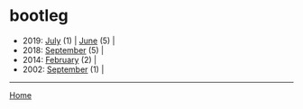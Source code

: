 # bootleg

  * 2019: 
      [July](./bootleg-2019-07.md) (1) | 
      [June](./bootleg-2019-06.md) (5) | 
  * 2018: 
      [September](./bootleg-2018-09.md) (5) | 
  * 2014: 
      [February](./bootleg-2014-02.md) (2) | 
  * 2002: 
      [September](./bootleg-2002-09.md) (1) | 

----

[Home](../)
